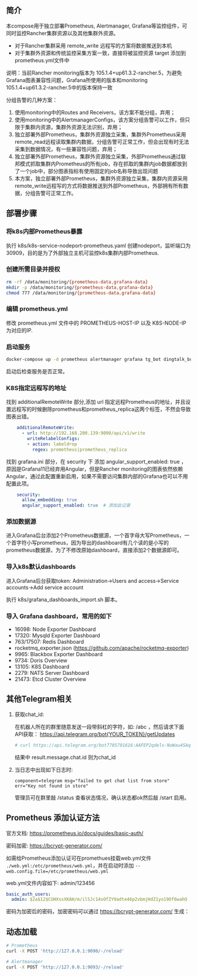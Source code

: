 ## 简介
本compose用于独立部署Prometheus, Alertmanager, Grafana等监控组件，可同时监控Rancher集群资源以及其他集群外资源。
 - 对于Rancher集群采用 remote_write 远程写的方案将数据推送到本机
 - 对于集群外资源和传统监控采集方案一致，直接将被监控资源 target 添加到prometheus.yml文件中

说明：当前Rancher monitoring版本为 105.1.4+up61.3.2-rancher.5，为避免Grafana图表兼容性问题，Grafana所使用的版本和monitoring 105.1.4+up61.3.2-rancher.5中的版本保持一致

分组告警的几种方案：
1. 使用monitoring中的Routes and Receivers，该方案不能分组，弃用；
2. 使用monitoring中的AlertmanagerConfigs，该方案分组告警可以工作，但只限于集群内资源，集群外资源无法识别，弃用；
3. 独立部署外部Prometheus，集群外资源独立采集，集群外Prometheus采用remote_read远程读取集群内数据，分组告警可正常工作，但会出现有时无法采集到数据情况，有一些兼容性问题，弃用；
4. 独立部署外部Prometheus，集群外资源独立采集，外部Prometheus通过联邦模式抓取集群内Prometheus的所有job，存在抓取的集群内job数据都放到了一个job中，部分图表指标有使用固定的job名称导致出现问题
5. 本方案，独立部署外部Prometheus，集群外资源独立采集，集群内资源采用remote_write远程写的方式将数据推送到外部Prometheus，外部拥有所有数据，分组告警可正常工作。

## 部署步骤
### 将k8s内部Prometheus暴露
执行 k8s/k8s-service-nodeport-prometheus.yaml 创建nodeport，监听端口为 30909，目的是为了外部独立主机可监控k8s集群内部Prometheus.

### 创建所需目录并授权
```bash
rm -rf /data/monitoring/{prometheus-data,grafana-data}
mkdir -p /data/monitoring/{prometheus-data,grafana-data}
chmod 777 /data/monitoring/{prometheus-data,grafana-data}
```

### 编辑 prometheus.yml 
修改 prometheus.yml 文件中的 PROMETHEUS-HOST-IP 以及 K8S-NODE-IP 为对应的IP.

### 启动服务
```bash
docker-compose up -d prometheus alertmanager grafana tg_bot dingtalk_bot blackbox_exporter
```
启动后检查服务是否正常。

### K8S指定远程写的地址
找到 additionalRemoteWrite 部分,添加 url 指定远程Prometheus的地址，并且设置远程写的时候删除prometheus和prometheus_replica这两个标签，不然会导致图表出错。
```yaml
    additionalRemoteWrite:
      - url: http://192.168.200.139:9090/api/v1/write
        writeRelabelConfigs:
        - action: labeldrop
          regex: prometheus|prometheus_replica
```
找到 grafana.ini 部分，在 security 下 添加 angular_support_enabled: true ，原因是Grafana11已经弃用Angular，但是Rancher monitoring的图表依然依赖Angular，通过此配置重新启用，如果不需要访问集群内部的Grafana也可以不用配置此项。
```yaml
    security:
      allow_embedding: true
      angular_support_enabled: true  # 添加此记录
```

### 添加数据源
进入Grafana后台添加2个Prometheus数据源，一个首字母大写Prometheus，一个首字符小写prometheus，因为导出的dashboard有几个读的是小写的prometheus数据源，为了不修改原始dashboard，直接添加2个数据源即可。

### 导入k8s默认dashboards
进入Grafana后台获取token: Administration->Users and access->Service accounts->Add service account

执行 k8s/grafana_dashboards_import.sh 脚本。

### 导入 Grafana dashboard，常用的如下
- 16098: Node Exporter Dashboard
- 17320: Mysqld Exporter Dashboard
- 763/17507: Redis Dashboard
- rocketmq_exporter.json (https://github.com/apache/rocketmq-exporter)
- 9965: Blackbox Exporter Dashboard
- 9734: Doris Overview
- 13105: K8S Dashboard
- 2279: NATS Server Dashboard
- 21473: Etcd Cluster Overview



## 其他Telegram相关
1. 获取chat_id:

   在机器人所在的群里随意发送一段带斜杠的字符，如: /abc ，然后请求下面API获取：
   https://api.telegram.org/bot{YOUR_TOKEN}/getUpdates
    ```bash
   # curl https://api.telegram.org/bot7785791616:AAFEP2qdelv-NoWau4SAqjbWJRfthENV0ER/getUpdates
    ```
   结果中 result.message.chat.id 则为chat_id

2. 当日志中出现如下日志时:
    ```text
    component=telegram msg="failed to get chat list from store" err="Key not found in store"
    ```
    管理员可在群里敲 /status 查看状态情况，确认状态都ok然后敲 /start 启用。


## Prometheus 添加认证方法
官方文档: https://prometheus.io/docs/guides/basic-auth/

密码加密: https://bcrypt-generator.com/

如需给Prometheus添加认证可在promethues挂载web.yml文件 `./web.yml:/etc/prometheus/web.yml`，并在启动时添加 `--web.config.file=/etc/prometheus/web.yml`

web.yml文件内容如下:
admin/123456
```yaml
basic_auth_users:
  admin: $2a$12$CUHXssXKAH/m/ilSJc14sOfZY9adte46p2vbmjHdZ1yo19Of6wahO
```
密码为加密后的密码，加密密码可以通过 https://bcrypt-generator.com/ 生成：


## 动态加载
```bash
# Prometheus
curl -X POST 'http://127.0.0.1:9090/-/reload'

# Alertmanager
curl -X POST 'http://127.0.0.1:9093/-/reload'
```


